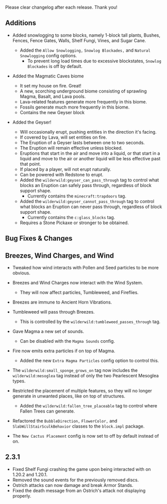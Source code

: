 Please clear changelog after each release.
Thank you!

Additions
-----------------
  - Added snowlogging to some blocks, namely 1-block tall plants, Bushes, Fences, Fence Gates, Walls, Shelf Fungi, Vines, and Sugar Cane.
    - Added the `Allow Snowlogging,` `Snowlog Blockades,` and `Natural Snowlogging` config options.
      - To prevent long load times due to excessive blockstates, `Snowlog Blockades` is off by default.

  - Added the Magmatic Caves biome
    - It set my house on fire. Great!
    - A new, scorching underground biome consisting of sprawling Magma, Basalt, and Lava pools.
    - Lava-related features generate more frequently in this biome.
    - Fossils generate much more frequently in this biome.
    - Contains the new Geyser block

  - Added the Geyser!
    - Will occasionally erupt, pushing entities in the direction it's facing.
     - If covered by Lava, will set entities on fire.
     - The Eruption of a Geyser lasts between one to two seconds.
     - The Eruption will remain effective unless blocked.
     - Eruptions that start in the air and move into a liquid, or that start in a liquid and move to the air or another liquid will be less effective past that point.
     - If placed by a player, will not erupt naturally.
     - Can be powered with Redstone to erupt.
     - Added the `wilderwild:geyser_can_pass_through` tag to control what blocks an Eruption can safely pass through, regardless of block support shape.
       - Currently contains the `minecraft:trapdoors` tag.
     - Added the `wilderwild:geyser_cannot_pass_through` tag to control what blocks an Eruption can never pass through, regardless of block support shape.
       - Currently contains the `c:glass_blocks` tag.
    - Requires a Stone Pickaxe or stronger to be obtained.

Bug Fixes & Changes
---

## Breezes, Wind Charges, and Wind
   - Tweaked how wind interacts with Pollen and Seed particles to be more obvious.
   - Breezes and Wind Charges now interact with the Wind System.
     - They will now affect particles, Tumbleweed, and Fireflies.
   - Breezes are immune to Ancient Horn Vibrations.
   - Tumbleweed will pass through Breezes.
     - This is controlled by the `wilderwild:tumbleweed_passes_through` tag.

  - Gave Magma a new set of sounds.
    - Can be disabled with the `Magma Sounds` config.
  - Fire now emits extra particles if on top of Magma.
    - Added the new `Extra Magma Particles` config option to control this.
  - The `wilderwild:small_sponge_grows_on` tag now includes the `wilderwild:mesoglea` tag instead of only the two Pearlescent Mesoglea types.
  - Restricted the placement of multiple features, so they will no longer generate in unwanted places, like on top of structures.
    - Added the `wilderwild:fallen_tree_placeable` tag to control where Fallen Trees can generate.
  - Refactored the `BubbleDirection,` `FlowerColor,` and `SlabWillStairSculkBehavior` classes to the `block.impl` package.
  - The `New Cactus Placement` config is now set to off by default instead of on.

2.3.1
---
  - Fixed Shelf Fungi crashing the game upon being interacted with on 1.20.2 and 1.20.1.
  - Removed the sound events for the previously removed discs.
  - Ostrich attacks can now damage and break Armor Stands.
  - Fixed the death message from an Ostrich's attack not displaying properly.
